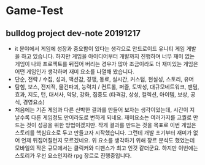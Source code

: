 # Game-Test

<!--
description = 정리자료
tag = game, project, note
-->

## bulldog project dev-note 20191217
- it 분야에서 게임에 성장과 중요함이 있다는 생각으로 안드로이드 유니티 게임 게발을 하고 있습니다.
하지만 게임을 아이디어부터 개발까지 진행하며 너무 재미 없는 게임이 나와 프로젝트를 뒤집어 버리는 경우가 많아 조금이라도 더 재미있는 게임은 어떤 게임인가 생각하며 재미 요소를 나열해 봤습니다.
- 단순, 전략 / 수집, 성과, 액션감, 경쟁, 동료, 실시간, 커스텀, 현실성, 스토리, 유머
- 탐험, 보스, 전지적, 물건파괴, 능력치 / 컨트롤, 퍼즐, 도박성, 대규모네트워크, 팬덤, 효과, 지도, 턴, 대서사, 악당, 강화, 집중도 (타격감, 상성, 컬렉션, 아이템, 보상, 공식, 경영요소)
- 처음에는 기존 게임과 다른 신박한 결과를 만들어 보자는 생각이었는데, 시간이 지날수록 다른 게임정도  만이라도로 변하게 되네요.
재미요소는 여러가지를 고퀄로 만드는 것이 성공을 위한 방법이겠지만. 작게 결과를 만드는 것을 목표로 이번 게임은 스토리를 핵심요소로 두고 만들고자 시작했습니다.
그런데 개발 초기부터 재미가 없어 언제 뒤집어질런지 모르겠네요. 위 요소를 생각하기 위해 장르 분석도 했었는데 모바일의 작은 규모에서는 클릭커와 디팬스가 최고 인것 같더군요. 하지만 이번에는 스토리가 우선 요소인지라 rpg 장르로 진행중입니다.
